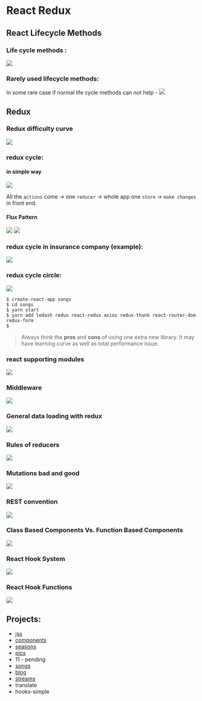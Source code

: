 # React Redux

## React Lifecycle Methods

### Life cycle methods :
<img src="./images/diagrams-react-life-cycle.png" />

### Rarely used lifecycle methods:
In some rare case if normal life cycle methods can not help -
<img src="./images/diagrams-react-life-cycle-rarely-used.png" />

## Redux

### Redux difficulty curve
<img src="./images/diagrams-redux-difficulty-curve.png" />


### redux cycle:

#### in simple way
<img src="./images/react-redux-workprocess.png">

All the ```actions``` come -> one ```reducer``` -> whole app one ```store``` -> ```make changes``` in front end. 

#### Flux Pattern

<img src="./images/flux-pattern.png">

<img src="./images/diagrams-redux-cycle.png" />

### redux cycle in insurance  company (example):
<img src="./images/diagrams-redux-cycle-insurance-company.png" />

### redux cycle circle:
<img src="./images/diagrams-redux-cycle-circle.png" />

```
$ create-react-app songs
$ cd songs
$ yarn start
$ yarn add lodash redux react-redux axios redux-thunk react-router-dom redux-form
$ 
```

> Always think the **pros** and **cons** of using one extra new library. It may have learning curve as well as total performance issue.

### react supporting modules
<img src="./images/diagrams-redux-react-redux-axios-redux-thunk.png" />

### Middleware

<img src="./images/middleware.png">

### General data loading with redux
<img src="./images/diagrams-general-data-loading-with-redux.png" />

### Rules of reducers
<img src="./images/diagrams-rules-of-reducers.png" />

### Mutations bad and good
<img src="./images/diagrams-mutations-bad-goods.png" />

### REST convention
<img src="./images/diagrams-rest-convention.png">

### Class Based Components Vs. Function Based Components
<img src="./images/diagrams-class-vs-function-components.png">

### React Hook System
<img src="./images/diagrams-hook-system.png">

### React Hook Functions
<img src="./images/diagrams-hooks-functions.png">


## Projects:
* [jsx](https://github.com/shahjalalh/reactjs/tree/master/react-redux/jsx)
* [components](https://github.com/shahjalalh/reactjs/tree/master/react-redux/components)
* [seasons](https://github.com/shahjalalh/reactjs/tree/master/react-redux/seasons)
* [pics](https://github.com/shahjalalh/reactjs/tree/master/react-redux/pics)
* 11 - pending
* [songs](https://github.com/shahjalalh/reactjs/tree/master/react-redux/songs)
* [blog](https://github.com/shahjalalh/reactjs/tree/master/react-redux/blog)
* [streams](https://github.com/shahjalalh/reactjs/tree/master/react-redux/streams)
* translate
* hooks-simple

